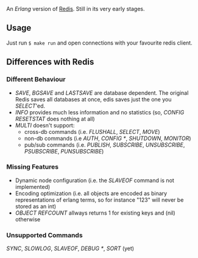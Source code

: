 An *Erlang* version of [Redis](http://redis.io). Still in its very early stages.

## Usage
Just run `$ make run` and open connections with your favourite redis client.

## Differences with Redis
### Different Behaviour
* _SAVE_, _BGSAVE_ and _LASTSAVE_ are database dependent. The original Redis saves all databases at once, edis saves just the one you _SELECT_'ed.
* _INFO_ provides much less information and no statistics (so, _CONFIG RESETSTAT_ does nothing at all)
* _MULTI_ doesn't support:
  - cross-db commands (i.e. _FLUSHALL_, _SELECT_, _MOVE_)
  - non-db commands (i.e _AUTH_, _CONFIG *_, _SHUTDOWN_, _MONITOR_)
  - pub/sub commands (i.e. _PUBLISH_, _SUBSCRIBE_, _UNSUBSCRIBE_, _PSUBSCRIBE_, _PUNSUBSCRIBE_)

### Missing Features
* Dynamic node configuration (i.e. the _SLAVEOF_ command is not implemented)
* Encoding optimization (i.e. all objects are encoded as binary representations of erlang terms, so for instance "123" will never be stored as an int)
* _OBJECT REFCOUNT_ allways returns 1 for existing keys and (nil) otherwise

### Unsupported Commands
_SYNC_, _SLOWLOG_, _SLAVEOF_, _DEBUG *_, _SORT_ (yet)